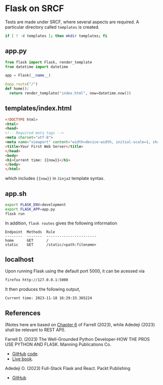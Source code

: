 # Flask on SRCF

Tests are made under SRCF, where several aspects are required. A particular directory called `templates` is created.

```bash
if [ ! -d templates ]; then mkdir templates; fi
```

## app.py

```python
from flask import Flask, render_template
from datetime import datetime

app = Flask(__name__)

@app.route("/")
def home():
  return render_template("index.html", now=datetime.now())
```

## templates/index.html

```html
<!DOCTYPE html>
<html>
<head>
<!-- Required meta tags -->
<meta charset="utf-8">
<meta name="viewport" content="width=device-width, initial-scale=1, shrink-to-fit=no">
<title>Your First Web Server</title>
</head>
<body>
<h1>Current time: {{now}}</h1>
</body>
</html>
```

which includes `{{now}}` in `Jinja2` template syntax.

## app.sh

```bash
export FLASK_ENV=development
export FLASK_APP=app.py
flask run
```

In addition, `flask routes` gives the following information

```
Endpoint  Methods  Rule
--------  -------  -----------------------
home      GET      /
static    GET      /static/<path:filename>
```

## localhost

Upon running Flask using the default port 5000, it can be acessed via

```bash
firefox http://127.0.0.1:5000
```

It then produces the following output,

```
Current time: 2023-11-18 16:29:33.365224
```

## References

(Notes here are based on [Chapter 6](../c6) of Farrell (2023), while Adedeji (2023) shall be relevant to REST API).

Farrell D. (2023) The Well-Grounded Python Developer-HOW THE PROS USE PYTHON AND FLASK. Manning Publications Co.

- [GitHub](https://github.com/writeson) [code](https://github.com/writeson/the-well-grounded-python-developer).
- [Live book](https://livebook.manning.com/book/the-well-grounded-python-developer/).

Adedeji O. (2023) Full-Stack Flask and React. Packt Publishing

- [GitHub](https://github.com/PacktPublishing/Full-Stack-Flask-and-React)
